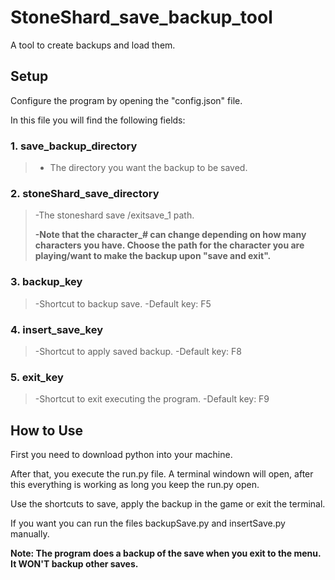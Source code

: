 # StoneShard_save_backup_tool
 A tool to create backups and load them.

## Setup
  Configure the program by opening the "config.json" file.
  
  In this file you will find the following fields:
   

### 1. save_backup_directory
 >- The directory you want the backup to be saved.
 
 
 
### 2. stoneShard_save_directory
 > -The stoneshard save /exitsave_1 path.
 > 
 >**-Note that the character_# can change depending on how many characters you have. Choose the path for the character you are playing/want to make the backup upon "save and exit".**

### 3. backup_key
 > -Shortcut to backup save.
 > -Default key: F5

### 4. insert_save_key
 > -Shortcut to apply saved backup.
 > -Default key: F8

### 5. exit_key
 > -Shortcut to exit executing the program.
 > -Default key: F9
    
## How to Use
   First you need to download python into your machine. 

   After that, you execute the run.py file. A terminal windown will open, after this everything is working as long you keep the run.py open.
   
   Use the shortcuts to save, apply the backup in the game or exit the terminal.

  
   If you want you can run the files backupSave.py and insertSave.py manually.

   **Note: The program does a backup of the save when you exit to the menu. It WON'T backup other saves.**
